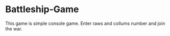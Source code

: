 # Battleship-Game
This game is simple console game.
Enter raws and collums number and join the war.
